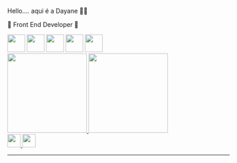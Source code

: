 Hello.... aqui é a Dayane 👋🏻

🚀 Front End Developer 🚀

<div>
    <img height="40" src="https://cdn.jsdelivr.net/gh/devicons/devicon/icons/html5/html5-original.svg" />
    <img height="40" src="https://cdn.jsdelivr.net/gh/devicons/devicon/icons/css3/css3-original.svg" />
    <img height="40" src="https://cdn.jsdelivr.net/gh/devicons/devicon/icons/javascript/javascript-original.svg" />
    <img height="40" src="https://cdn.jsdelivr.net/gh/devicons/devicon/icons/react/react-original.svg" />
    <img height="40" src="https://cdn.jsdelivr.net/gh/devicons/devicon/icons/redux/redux-original.svg" />



    
</div>


<div >
    <a href="https://github.com/dayaneglsantos">
    <img height="180em" src="https://github-readme-stats.vercel.app/api/top-langs/?username=dayaneglsantos&layout=compact&langs_count=7&theme=dark"/>
    <img height="180em" src="https://github-readme-stats.vercel.app/api?username=dayaneglsantos&show_icons=true&theme=dark&include_all_commits=true&count_private=true"/>
</div>


<div >
<a href="https://www.instagram.com/dayaneglsantos/" target="_blank">
    <img height="30" src="https://cdn-icons-png.flaticon.com/512/2111/2111463.png">
</a>
  
<a href="https://www.linkedin.com/in/dayaneglsantos/" target="_blank">
    <img height="30" src="https://cdn-icons-png.flaticon.com/512/3536/3536505.png">
</a>
</div>
<hr>
